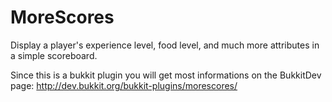 MoreScores
==========

Display a player's experience level, food level, and much more attributes in a simple scoreboard.

Since this is a bukkit plugin you will get most informations on the BukkitDev page: http://dev.bukkit.org/bukkit-plugins/morescores/